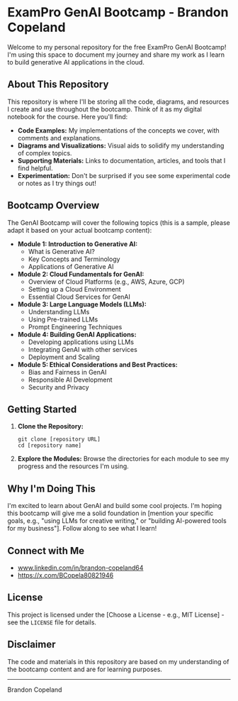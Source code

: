 # ExamPro GenAI Bootcamp - Brandon Copeland

Welcome to my personal repository for the free ExamPro GenAI Bootcamp! I'm using this space to document my journey and share my work as I learn to build generative AI applications in the cloud.

## About This Repository

This repository is where I'll be storing all the code, diagrams, and resources I create and use throughout the bootcamp. Think of it as my digital notebook for the course. Here you'll find:

*   **Code Examples:** My implementations of the concepts we cover, with comments and explanations.
*   **Diagrams and Visualizations:** Visual aids to solidify my understanding of complex topics.
*   **Supporting Materials:** Links to documentation, articles, and tools that I find helpful.
*   **Experimentation:**  Don't be surprised if you see some experimental code or notes as I try things out!

## Bootcamp Overview

The GenAI Bootcamp will cover the following topics (this is a sample, please adapt it based on your actual bootcamp content):

*   **Module 1: Introduction to Generative AI:**
    *   What is Generative AI?
    *   Key Concepts and Terminology
    *   Applications of Generative AI
*   **Module 2: Cloud Fundamentals for GenAI:**
    *   Overview of Cloud Platforms (e.g., AWS, Azure, GCP)
    *   Setting up a Cloud Environment
    *   Essential Cloud Services for GenAI
*   **Module 3: Large Language Models (LLMs):**
    *   Understanding LLMs
    *   Using Pre-trained LLMs
    *   Prompt Engineering Techniques
*   **Module 4: Building GenAI Applications:**
    *   Developing applications using LLMs
    *   Integrating GenAI with other services
    *   Deployment and Scaling
*   **Module 5: Ethical Considerations and Best Practices:**
    *   Bias and Fairness in GenAI
    *   Responsible AI Development
    *   Security and Privacy

## Getting Started

1.  **Clone the Repository:**

    ```
    git clone [repository URL]
    cd [repository name]
    ```

2.  **Explore the Modules:**  Browse the directories for each module to see my progress and the resources I'm using.

## Why I'm Doing This

I'm excited to learn about GenAI and build some cool projects.  I'm hoping this bootcamp will give me a solid foundation in [mention your specific goals, e.g., "using LLMs for creative writing," or "building AI-powered tools for my business"].  Follow along to see what I learn!

## Connect with Me

*   www.linkedin.com/in/brandon-copeland64
*   https://x.com/BCopela80821946

## License

This project is licensed under the [Choose a License - e.g., MIT License] - see the `LICENSE` file for details.

## Disclaimer

The code and materials in this repository are based on my understanding of the bootcamp content and are for learning purposes.

---

Brandon Copeland

